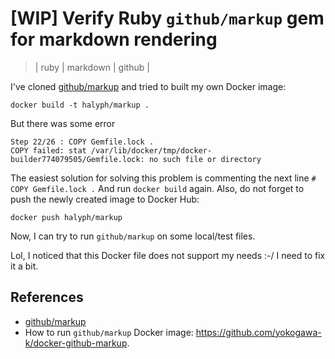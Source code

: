 # [WIP] Verify Ruby `github/markup` gem for markdown rendering
> | ruby | markdown | github |

I've cloned [github/markup](https://github.com/github/markup) and tried to built my own Docker image:

```
docker build -t halyph/markup .
```

But there was some error

```
Step 22/26 : COPY Gemfile.lock .
COPY failed: stat /var/lib/docker/tmp/docker-builder774079505/Gemfile.lock: no such file or directory
```

The easiest solution for solving this problem is commenting the next line `# COPY Gemfile.lock .` And run `docker build` again.
Also, do not forget to push the newly created image to Docker Hub:

```
docker push halyph/markup
```

Now, I can try to run `github/markup` on some local/test files.

Lol, I noticed that this Docker file does not support my needs :-/ I need to fix it a bit.

## References

- [github/markup](https://github.com/github/markup)
- How to run `github/markup` Docker image: https://github.com/yokogawa-k/docker-github-markup.
